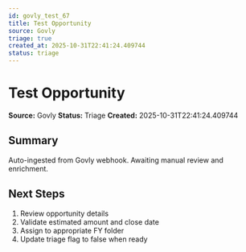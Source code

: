 ```yaml
---
id: govly_test_67
title: Test Opportunity
source: Govly
triage: true
created_at: 2025-10-31T22:41:24.409744
status: triage
---
```


# Test Opportunity

**Source:** Govly
**Status:** Triage
**Created:** 2025-10-31T22:41:24.409744

## Summary

Auto-ingested from Govly webhook. Awaiting manual review and enrichment.

## Next Steps

1. Review opportunity details
2. Validate estimated amount and close date
3. Assign to appropriate FY folder
4. Update triage flag to false when ready

